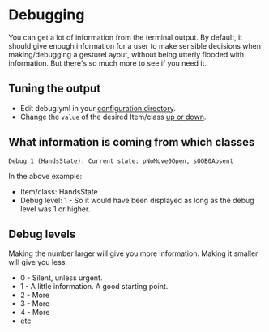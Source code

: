 # Debugging

You can get a lot of information from the terminal output. By default, it should give enough information for a user to make sensible decisions when making/debugging a gestureLayout, without being utterly flooded with information. But there's so much more to see if you need it.

## Tuning the output

* Edit debug.yml in your [configuration directory](https://github.com/ksandom/handWavey/blob/main/docs/user/configuration/whereIsMyConfigurationDirectory.md).
* Change the `value` of the desired Item/class [up or down](#debug-levels).

## What information is coming from which classes

```
Debug 1 (HandsState): Current state: pNoMove0Open, sOOB0Absent
```

In the above example:

* Item/class: HandsState
* Debug level: 1 - So it would have been displayed as long as the debug level was 1 or higher.

## Debug levels

Making the number larger will give you more information. Making it smaller will give you less.

* 0 - Silent, unless urgent.
* 1 - A little information. A good starting point.
* 2 - More
* 3 - More
* 4 - More
* etc
